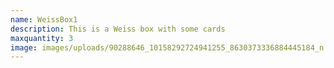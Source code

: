 ```yaml
---
name: WeissBox1
description: This is a Weiss box with some cards
maxquantity: 3
image: images/uploads/90288646_10158292724941255_8630373336884445184_n.jpg
---
```

